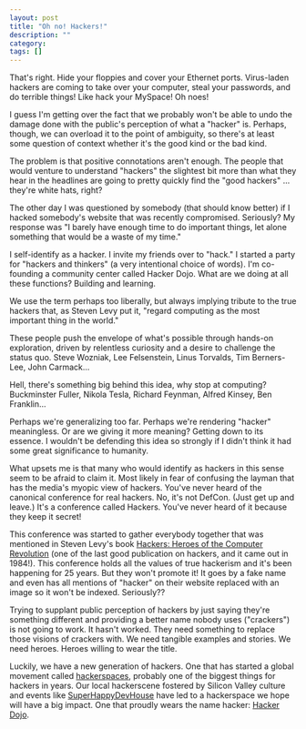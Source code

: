 ```yaml
---
layout: post
title: "Oh no! Hackers!"
description: ""
category: 
tags: []
---
```

That's right. Hide your floppies and cover your Ethernet ports. Virus-laden hackers are coming to take over your computer, steal your passwords, and do terrible things! Like hack your MySpace! Oh noes!

I guess I'm getting over the fact that we probably won't be able to undo the damage done with the public's perception of what a "hacker" is. Perhaps, though, we can overload it to the point of ambiguity, so there's at least some question of context whether it's the good kind or the bad kind.

The problem is that positive connotations aren't enough. The people that would venture to understand "hackers" the slightest bit more than what they hear in the headlines are going to pretty quickly find the "good hackers" ... they're white hats, right?

The other day I was questioned by somebody (that should know better) if I hacked somebody's website that was recently compromised. Seriously? My response was "I barely have enough time to do important things, let alone something that would be a waste of my time."

I self-identify as a hacker. I invite my friends over to "hack." I started a party for "hackers and thinkers" (a very intentional choice of words). I'm co-founding a community center called Hacker Dojo. What are we doing at all these functions? Building and learning.

We use the term perhaps too liberally, but always implying tribute to the true hackers that, as Steven Levy put it, "regard computing as the most important thing in the world."

These people push the envelope of what's possible through hands-on exploration, driven by relentless curiosity and a desire to challenge the status quo. Steve Wozniak, Lee Felsenstein, Linus Torvalds, Tim Berners-Lee, John Carmack...

Hell, there's something big behind this idea, why stop at computing? Buckminster Fuller, Nikola Tesla, Richard Feynman, Alfred Kinsey, Ben Franklin...

Perhaps we're generalizing too far. Perhaps we're rendering "hacker" meaningless. Or are we giving it more meaning? Getting down to its essence. I wouldn't be defending this idea so strongly if I didn't think it had some great significance to humanity.

What upsets me is that many who would identify as hackers in this sense seem to be afraid to claim it. Most likely in fear of confusing the layman that has the media's myopic view of hackers. You've never heard of the canonical conference for real hackers. No, it's not DefCon. (Just get up and leave.) It's a conference called Hackers. You've never heard of it because they keep it secret!

This conference was started to gather everybody together that was mentioned in Steven Levy's book [Hackers: Heroes of the Computer Revolution](http://www.amazon.com/Hackers-Computer-Revolution-Steven-Levy/dp/0141000511/ref=sr_1_2?ie=UTF8&s=books&qid=1245307316&sr=8-2) (one of the last good publication on hackers, and it came out in 1984!). This conference holds all the values of true hackerism and it's been happening for 25 years. But they won't promote it! It goes by a fake name and even has all mentions of "hacker" on their website replaced with an image so it won't be indexed. Seriously??

Trying to supplant public perception of hackers by just saying they're something different and providing a better name nobody uses ("crackers") is not going to work. It hasn't worked. They need something to replace those visions of crackers with. We need tangible examples and stories. We need heroes. Heroes willing to wear the title.

Luckily, we have a new generation of hackers. One that has started a global movement called [hackerspaces](http://hackerspaces.org/), probably one of the biggest things for hackers in years. Our local hackerscene fostered by Silicon Valley culture and events like [SuperHappyDevHouse](http://devhouse.org) have led to a hackerspace we hope will have a big impact. One that proudly wears the name hacker: [Hacker Dojo](http://hackerdojo.com).
